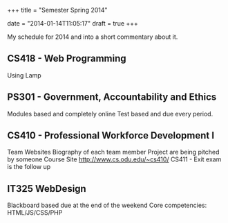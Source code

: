 +++
title = "Semester Spring 2014"

date = "2014-01-14T11:05:17"
draft = true
+++

My schedule for 2014 and into a short commentary about it.

CS418 - Web Programming
-----
Using Lamp

PS301 - Government, Accountability and Ethics
----
Modules based and completely online
Test based and due every period.

CS410 - Professional Workforce Development I
-----
Team Websites
Biography of each team member
Project are being pitched by someone
Course Site
http://www.cs.odu.edu/~cs410/
CS411 - Exit exam is the follow up

IT325 WebDesign
-----
Blackboard based due at the end of the weekend
Core competencies: HTML/JS/CSS/PHP
